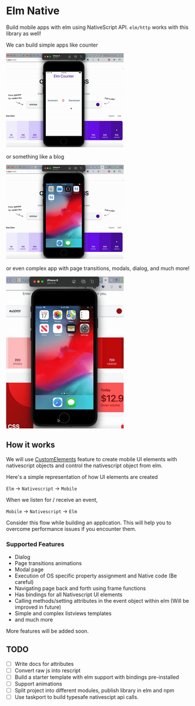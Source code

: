# Elm Native

Build mobile apps with elm using NativeScript API. `elm/http` works with this library as well!

We can build simple apps like counter

![Counter](./doc/counter.gif)

or something like a blog

![Counter](./doc/blog.gif)

or even complex app with page transitions, modals, dialog, and much more!

![Car details](./doc/car.gif)

## How it works

We will use [CustomElements](https://guide.elm-lang.org/interop/custom_elements.html) feature to create mobile UI elements with nativescript objects and control the nativescript object from elm.

Here's a simple representation of how UI elements are created

`Elm` -> `Nativescript` -> `Mobile`

When we listen for / receive an event,

`Mobile` -> `Nativescript` -> `Elm`

Consider this flow while building an application. This will help you to overcome performance issues if you encounter them.

### Supported Features

- Dialog
- Page transitions animations
- Modal page
- Execution of OS specific property assignment and Native code (Be careful)
- Navigating page back and forth using frame functions
- Has bindings for all Nativescript UI elements
- Calling methods/setting attributes in the event object within elm (Will be improved in future)
- Simple and complex listviews templates
- and much more

More features will be added soon.

## TODO

- [ ] Write docs for attributes
- [ ] Convert raw js into rescript
- [ ] Build a starter template with elm support with bindings pre-installed
- [ ] Support animations
- [ ] Split project into different modules, publish library in elm and npm
- [ ] Use taskport to build typesafe nativescipt api calls.
